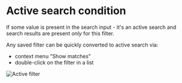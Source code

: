 # Active search condition

If some value is present in the search input - it's an active search and search results are present *only* for this filter.

Any saved filter can be quickly converted to active search via:
- context menu "Show matches"
- double-click on the filter in a list

![Active filter](assets/documentation/search/filters_show_matches.gif)
